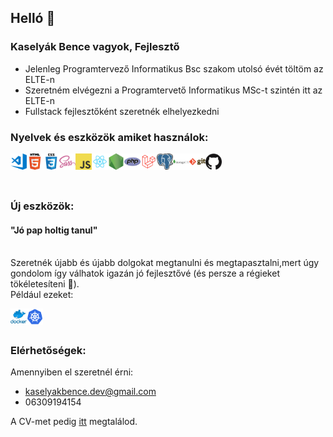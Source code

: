## Helló 👋



### Kaselyák Bence vagyok, Fejlesztő

-  Jelenleg Programtervező Informatikus Bsc szakom utolsó évét töltöm az ELTE-n
-  Szeretném elvégezni a Programtervető Informatikus MSc-t szintén itt az ELTE-n
-  Fullstack fejlesztőként szeretnék elhelyezkedni 

### Nyelvek és eszközök amiket használok:

[<img align="left" alt="Visual Studio Code" width="26px" src="https://raw.githubusercontent.com/github/explore/80688e429a7d4ef2fca1e82350fe8e3517d3494d/topics/visual-studio-code/visual-studio-code.png" />][vscode]
[<img align="left" alt="HTML5" width="26px" src="https://raw.githubusercontent.com/github/explore/80688e429a7d4ef2fca1e82350fe8e3517d3494d/topics/html/html.png" />][html5]
[<img align="left" alt="CSS3" width="26px" src="https://raw.githubusercontent.com/github/explore/80688e429a7d4ef2fca1e82350fe8e3517d3494d/topics/css/css.png" />][css3]
[<img align="left" alt="Sass" width="26px" src="https://raw.githubusercontent.com/github/explore/80688e429a7d4ef2fca1e82350fe8e3517d3494d/topics/sass/sass.png" />][scss]
[<img align="left" alt="JavaScript" width="26px" src="https://raw.githubusercontent.com/github/explore/80688e429a7d4ef2fca1e82350fe8e3517d3494d/topics/javascript/javascript.png" />][js]
[<img align="left" alt="React" width="26px" src="https://raw.githubusercontent.com/github/explore/80688e429a7d4ef2fca1e82350fe8e3517d3494d/topics/react/react.png" />][react]
[<img align="left" alt="Node.js" width="26px" src="https://raw.githubusercontent.com/github/explore/80688e429a7d4ef2fca1e82350fe8e3517d3494d/topics/nodejs/nodejs.png" />][nodejs]
[<img align="left" alt="Node.js" width="26px" src="https://raw.githubusercontent.com/github/explore/ccc16358ac4530c6a69b1b80c7223cd2744dea83/topics/php/php.png" />][php]
[<img align="left" alt="Node.js" width="26px" src="https://raw.githubusercontent.com/github/explore/56a826d05cf762b2b50ecbe7d492a839b04f3fbf/topics/laravel/laravel.png" />][laravel]
[<img align="left" alt="Postgres" width="26px" src="https://raw.githubusercontent.com/github/explore/80688e429a7d4ef2fca1e82350fe8e3517d3494d/topics/postgresql/postgresql.png" />][postgres]
[<img align="left" alt="MongoDB" width="26px" src="https://raw.githubusercontent.com/github/explore/80688e429a7d4ef2fca1e82350fe8e3517d3494d/topics/mongodb/mongodb.png" />][mongo]
[<img align="left" alt="Git" width="26px" src="https://raw.githubusercontent.com/github/explore/80688e429a7d4ef2fca1e82350fe8e3517d3494d/topics/git/git.png" />][git]
[<img align="left" alt="GitHub" width="26px" src="https://raw.githubusercontent.com/github/explore/78df643247d429f6cc873026c0622819ad797942/topics/github/github.png" />][github]


<br />
<br />
<br />

### Új eszközök:
#### "Jó pap holtig tanul"

<br />
Szeretnék újabb és újabb dolgokat megtanulni és megtapasztalni,mert úgy gondolom így válhatok igazán jó fejlesztővé 
(és persze a régieket tökéletesíteni 🤣). <br />
Például ezeket:



[<img align="left" alt="Docker" width="26px" src="https://raw.githubusercontent.com/github/explore/80688e429a7d4ef2fca1e82350fe8e3517d3494d/topics/docker/docker.png" />][docker]
[<img align="left" alt="Kubernetes" width="26px" src="https://raw.githubusercontent.com/github/explore/80688e429a7d4ef2fca1e82350fe8e3517d3494d/topics/kubernetes/kubernetes.png" />][kubernetes]
<br />
<br />


### Elérhetőségek:
Amennyiben el szeretnél érni:
 - kaselyakbence.dev@gmail.com
 - 06309194154
 
 A CV-met pedig [itt](https://github.com/kaselyakbence/kaselyakbence/blob/main/cv.pdf) megtalálod.
  

[vscode]: https://code.visualstudio.com/
[html5]: https://hu.wikipedia.org/wiki/HTML5
[css3]: https://hu.wikipedia.org/wiki/Cascading_Style_Sheets
[scss]: https://sass-lang.com/
[js]: https://hu.wikipedia.org/wiki/JavaScript
[react]: https://reactjs.org/
[nodejs]: https://nodejs.org/en/
[postgres]: https://www.postgresql.org/
[mongo]: https://www.mongodb.com/
[git]: https://git-scm.com/
[github]: https://github.com/
[docker]: https://www.docker.com/
[kubernetes]: https://kubernetes.io/
[php]: https://www.php.net/
[laravel]: https://laravel.com/


